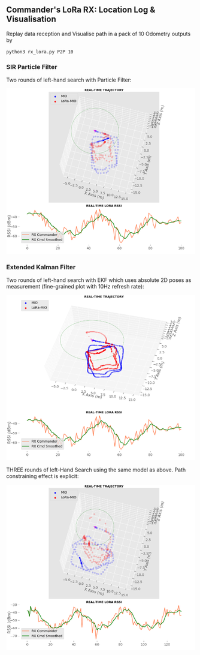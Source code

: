 ## Commander's LoRa RX: Location Log & Visualisation

Replay data reception and Visualise path in a pack of 10 Odometry outputs by

```
python3 rx_lora.py P2P 10
```

### SIR Particle Filter

Two rounds of left-hand search with Particle Filter:

![left2](https://github.com/zdai257/LoRaRX/blob/main/demo0.png)

### Extended Kalman Filter

Two rounds of left-hand search with EKF which uses absolute 2D poses as measurement (fine-grained plot with 10Hz refresh rate):

![live_plot](https://github.com/zdai257/LoRaRX/blob/main/demo10.png)

THREE rounds of left-Hand Search using the same model as above. Path constraining effect is explicit:

![sim_ekf_plot](https://github.com/zdai257/LoRaRX/blob/main/demo2.png)
